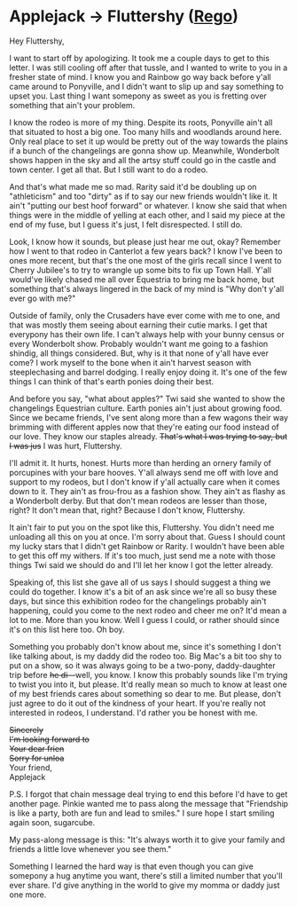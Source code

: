 # Applejack → Fluttershy ([Rego](https://www.fimfiction.net/user/180061/Rego))

Hey Fluttershy,

I want to start off by apologizing. It took me a couple days to get to this letter. I was still cooling off after that tussle, and I wanted to write to you in a fresher state of mind. I know you and Rainbow go way back before y'all came around to Ponyville, and I didn't want to slip up and say something to upset you. Last thing I want somepony as sweet as you is fretting over something that ain't your problem.

I know the rodeo is more of my thing. Despite its roots, Ponyville ain't all that situated to host a big one. Too many hills and woodlands around here. Only real place to set it up would be pretty out of the way towards the plains if a bunch of the changelings are gonna show up. Meanwhile, Wonderbolt shows happen in the sky and all the artsy stuff could go in the castle and town center. I get all that. But I still want to do a rodeo. 

And that's what made me so mad. Rarity said it'd be doubling up on "athleticism" and too "dirty" as if to say our new friends wouldn't like it. It ain't "putting our best hoof forward" or whatever. I know she said that when things were in the middle of yelling at each other, and I said my piece at the end of my fuse, but I guess it's just, I felt disrespected. I still do.

Look, I know how it sounds, but please just hear me out, okay? Remember how I went to that rodeo in Canterlot a few years back? I know I've been to ones more recent, but that's the one most of the girls recall since I went to Cherry Jubilee's to try to wrangle up some bits to fix up Town Hall. Y'all would've likely chased me all over Equestria to bring me back home, but something that's always lingered in the back of my mind is "Why don't y'all ever go with me?"

Outside of family, only the Crusaders have ever come with me to one, and that was mostly them seeing about earning their cutie marks. I get that everypony has their own life. I can't always help with your bunny census or every Wonderbolt show. Probably wouldn't want me going to a fashion shindig, all things considered. But, why is it that none of y'all have ever come? I work myself to the bone when it ain't harvest season with steeplechasing and barrel dodging. I really enjoy doing it. It's one of the few things I can think of that's earth ponies doing their best.

And before you say, "what about apples?" Twi said she wanted to show the changelings Equestrian culture. Earth ponies ain't just about growing food. Since we became friends, I've sent along more than a few wagons their way brimming with different apples now that they're eating our food instead of our love. They know our staples already. ~~That's what I was trying to say, but I was jus~~ I was hurt, Fluttershy.

I'll admit it. It hurts, honest. Hurts more than herding an ornery family of porcupines with your bare hooves. Y'all always send me off with love and support to my rodeos, but I don't know if y'all actually care when it comes down to it. They ain't as frou-frou as a fashion show. They ain't as flashy as a Wonderbolt derby. But that don't mean rodeos are lesser than those, right? It don't mean that, right? Because I don't know, Fluttershy.

It ain't fair to put you on the spot like this, Fluttershy. You didn't need me unloading all this on you at once. I'm sorry about that. Guess I should count my lucky stars that I didn't get Rainbow or Rarity. I wouldn't have been able to get this off my withers. If it's too much, just send me a note with those things Twi said we should do and I'll let her know I got the letter already.

Speaking of, this list she gave all of us says I should suggest a thing we could do together. I know it's a bit of an ask since we're all so busy these days, but since this exhibition rodeo for the changelings probably ain't happening, could you come to the next rodeo and cheer me on? It'd mean a lot to me. More than you know. Well I guess I could, or rather should since it's on this list here too. Oh boy.

Something you probably don't know about me, since it's something I don't like talking about, is my daddy did the rodeo too. Big Mac's a bit too shy to put on a show, so it was always going to be a two-pony, daddy-daughter trip before ~~he di—~~well, you know. I know this probably sounds like I'm trying to twist you into it, but please. It'd really mean so much to know at least one of my best friends cares about something so dear to me. But please, don't just agree to do it out of the kindness of your heart. If you're really not interested in rodeos, I understand. I'd rather you be honest with me.

~~Sincerely~~  
~~I'm looking forward to~~  
~~Your dear frien~~  
~~Sorry for unloa~~  
Your friend,  
Applejack

P.S. I forgot that chain message deal trying to end this before I'd have to get another page. Pinkie wanted me to pass along the message that "Friendship is like a party, both are fun and lead to smiles." I sure hope I start smiling again soon, sugarcube.

My pass-along message is this: "It's always worth it to give your family and friends a little love whenever you see them."

Something I learned the hard way is that even though you can give somepony a hug anytime you want, there's still a limited number that you'll ever share. I'd give anything in the world to give my momma or daddy just one more.
